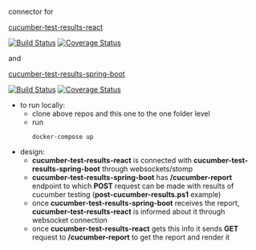 connector for 

[cucumber-test-results-react](https://github.com/ArtemAlagizov/cucumber-test-results-react)

[![Build Status](https://travis-ci.org/ArtemAlagizov/cucumber-test-results-react.svg?branch=master)](https://travis-ci.org/ArtemAlagizov/cucumber-test-results-react)
[![Coverage Status](https://img.shields.io/coveralls/github/ArtemAlagizov/cucumber-test-results-react.svg)](https://coveralls.io/github/ArtemAlagizov/cucumber-test-results-react?branch=master)

and 

[cucumber-test-results-spring-boot](https://github.com/ArtemAlagizov/cucumber-test-results-spring-boot)

[![Build Status](https://travis-ci.org/ArtemAlagizov/cucumber-test-results-spring-boot.svg?branch=master)](https://travis-ci.org/ArtemAlagizov/cucumber-test-results-spring-boot)
[![Coverage Status](https://img.shields.io/coveralls/github/ArtemAlagizov/cucumber-test-results-spring-boot.svg)](https://coveralls.io/github/ArtemAlagizov/cucumber-test-results-spring-boot?branch=master)

* to run locally:
   * clone above repos and this one to the one folder level
   * run
      ```
      docker-compose up
      ```
* design:
  * **cucumber-test-results-react** is connected with **cucumber-test-results-spring-boot** through websockets/stomp
  * **cucumber-test-results-spring-boot** has **/cucumber-report** endpoint to which **POST** request can be made with results of cucumber testing (**post-cucumber-results.ps1** example)
  * once **cucumber-test-results-spring-boot** receives the report, **cucumber-test-results-react** is informed about it through websocket connection
  * once **cucumber-test-results-react** gets this info it sends **GET** request to **/cucumber-report** to get the report and render it
